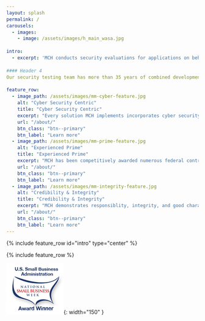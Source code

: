 ```yaml
---
layout: splash
permalink: /
carousels:
  - images: 
    - image: /assets/images/h_main_wasa.jpg 

intro: 
  - excerpt: 'MCH conducts security evaluations for applications on behalf of organizations. We provide this service both directly and indirectly, as well as a subcontractor for prominent cybersecurity advisory firms and government agencies.'

#### Header 4
Our security testing team has more than 35 years of combined development and application security experience.  Our staff has access to a broad variety of testing and analysis testing tools to perform static (SAST) and dynamic (DAST) security testing, Software Composition Analysis (SCA), Manual Application Penetration Testing, Threat Modeling and Secure Code Reviews.

feature_row:
  - image_path: /assets/images/mm-cyber-feature.jpg
    alt: "Cyber Security Centric"
    title: "Cyber Security Centric"
    excerpt: "Every solution MCH implements incorporates cyber security safeguards, protections, and best practices."
    url: "/about/"
    btn_class: "btn--primary"
    btn_label: "Learn more"
  - image_path: /assets/images/mm-prime-feature.jpg
    alt: "Experienced Prime"
    title: "Experienced Prime"
    excerpt: "MCH has been competitively awarded numerous federal contracts it performed with exceptional results & CPARS."
    url: "/about/"
    btn_class: "btn--primary"
    btn_label: "Learn more"
  - image_path: /assets/images/mm-integrity-feature.jpg
    alt: "Credibility & Integrity"
    title: "Credibility & Integrity"
    excerpt: "MCH demonstrates responsiblity, integrity, and good character in its contract management activities."
    url: "/about/"
    btn_class: "btn--primary"
    btn_label: "Learn more"      
---
```


{% include feature_row id="intro" type="center" %}

{% include feature_row %}

![US Small Business Week Award Winner](/assets/images/sba_nsbw_award_winner.png){: width="150" }
